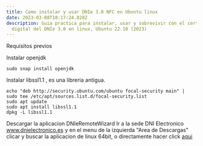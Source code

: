 ```yaml
---
title: Como instalar y usar DNIe 3.0 NFC en Ubuntu linux
date: 2023-03-08T18:17:24.828Z
description: Guia practica para instalar, usar y sobrevivir con el certificado
  digital del DNIe 3.0 en linux, Ubuntu 22.10 (2023)
---
```

R﻿equisitos previos

I﻿nstalar openjdk

```
s﻿udo snap install openjdk
```



Instalar libssl1.1 , es una libreria antigua.

```
echo "deb http://security.ubuntu.com/ubuntu focal-security main" | sudo tee /etc/apt/sources.list.d/focal-security.list
sudo apt update
sudo apt install libssl1.1
dpkg -L libssl1.1
```

D﻿escargar la aplicacion DNIeRemoteWizard
I﻿r a la sede DNI Electronico www.dnielectronico.es y en el menu de la izquierda "Area de Descargas" clicar y buscar la aplicacion de linux 64bit,
o﻿ directamente hacer click [aqui](https://www.dnielectronico.es/portaldnie/PRF1_Cons02.action?pag=REF_1015&id_menu=65)
